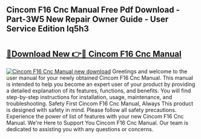 ## Cincom F16 Cnc Manual Free Pdf Download - Part-3W5 New Repair Owner Guide - User Service Edition Iq5h3

# <h2><a href="http://bc62943.oget.top/?id=Cincom+F16+Cnc+Manual">🔗Download New 👉🔴 Cincom F16 Cnc Manual</a></h2>

[![Cincom F16 Cnc Manual new download](https://i.imgur.com/5g1atiW.png)](http://bc62943.oget.top/?id=Cincom+F16+Cnc+Manual)
Greetings and welcome to the user manual for your newly obtained Cincom F16 Cnc Manual. This manual is intended to help you become an expert user of your product by providing a detailed explanation of its features, functions, and benefits. You will find step-by-step instructions for installation, usage, maintenance, and troubleshooting. Safety First Cincom F16 Cnc Manual, Always This product is designed with safety in mind. Please follow all safety precautions. Experience the power of list of features with your new Cincom F16 Cnc Manual. We're Here to Support You Cincom F16 Cnc Manual. Our team is dedicated to assisting you with any questions or concerns.
